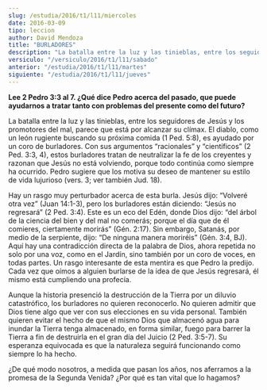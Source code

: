 ```yaml
---
slug: /estudia/2016/t1/l11/miercoles
date: 2016-03-09
tipo: leccion
author: David Mendoza
title: "BURLADORES"
description: "La batalla entre la luz y las tinieblas, entre los seguidores de Jesús y los  promotores del mal, parece que está por alcanzar su clímax. El diablo, como  un león rugiente buscando su próxima comida (1 Ped. 5:8), es ayudado por un  coro de burladores."
versiculo: "/versiculo/2016/t1/l11/sabado"
anterior: "/estudia/2016/t1/l11/martes"
siguiente: "/estudia/2016/t1/l11/jueves"
---
```


**Lee 2 Pedro 3:3 al 7. ¿Qué dice Pedro acerca del pasado, que puede ayudarnos a tratar tanto con problemas del presente como del futuro?**

La batalla entre la luz y las tinieblas, entre los seguidores de Jesús y los promotores del mal, parece que está por alcanzar su clímax. El diablo, como un león rugiente buscando su próxima comida (1 Ped. 5:8), es ayudado por un coro de burladores. Con sus argumentos “racionales” y “científicos” (2 Ped. 3:3, 4), estos burladores tratan de neutralizar la fe de los creyentes y razonan que Jesús no está volviendo, porque todo continúa como siempre ha ocurrido. Pedro sugiere que los motiva su deseo de mantener su estilo de vida lujurioso (vers. 3; ver también Jud. 18).

Hay un rasgo muy perturbador acerca de esta burla. Jesús dijo: “Volveré otra vez” (Juan 14:1-3), pero los burladores están diciendo: “Jesús no regresará” (2 Ped. 3:4). Este es un eco del Edén, donde Dios dijo: “del árbol de la ciencia del bien y del mal no comerás; porque el día que de él comieres, ciertamente morirás” (Gén. 2:17). Sin embargo, Satanás, por medio de la serpiente, dijo: “De ninguna manera moriréis” (Gén. 3:4, BJ). Aquí hay una contradicción directa de la palabra de Dios, ahora repetida no solo por una voz, como en el Jardín, sino también por un coro de voces, en todas partes. Un rasgo interesante de esta mentira es que Pedro la predijo. Cada vez que oímos a alguien burlarse de la idea de que Jesús regresará, él mismo está cumpliendo una profecía.

Aunque la historia presenció la destrucción de la Tierra por un diluvio catastrófico, los burladores no quieren reconocerlo. No quieren admitir que Dios tiene algo que ver con sus elecciones en su vida personal. También quieren evitar el hecho de que el mismo Dios que almacenó agua para inundar la Tierra tenga almacenado, en forma similar, fuego para barrer la Tierra a fin de destruirla en el gran día del Juicio (2 Ped. 3:5-7). Su esperanza equivocada es que la naturaleza seguirá funcionando como siempre lo ha hecho.

¿De qué modo nosotros, a medida que pasan los años, nos aferramos a la promesa de la Segunda Venida? ¿Por qué es tan vital que lo hagamos?
